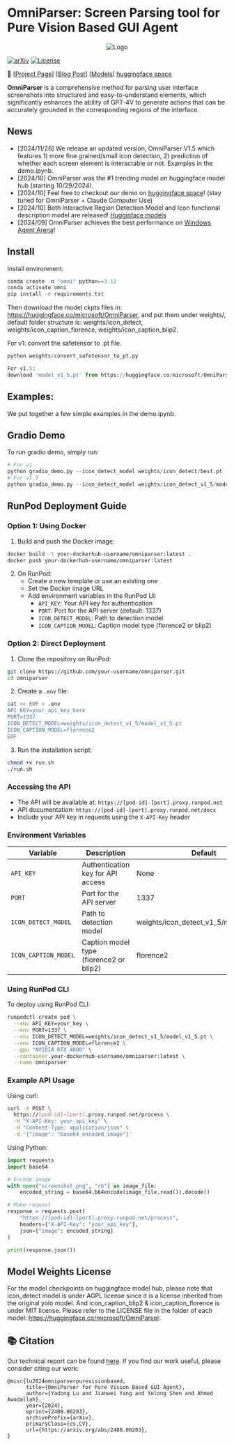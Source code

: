 # OmniParser: Screen Parsing tool for Pure Vision Based GUI Agent

<p align="center">
  <img src="imgs/logo.png" alt="Logo">
</p>

[![arXiv](https://img.shields.io/badge/Paper-green)](https://arxiv.org/abs/2408.00203)
[![License](https://img.shields.io/badge/License-MIT-yellow.svg)](https://opensource.org/licenses/MIT)

📢 [[Project Page](https://microsoft.github.io/OmniParser/)] [[Blog Post](https://www.microsoft.com/en-us/research/articles/omniparser-for-pure-vision-based-gui-agent/)] [[Models](https://huggingface.co/microsoft/OmniParser)] [huggingface space](https://huggingface.co/spaces/microsoft/OmniParser)

**OmniParser** is a comprehensive method for parsing user interface screenshots into structured and easy-to-understand elements, which significantly enhances the ability of GPT-4V to generate actions that can be accurately grounded in the corresponding regions of the interface. 

## News
- [2024/11/26] We release an updated version, OmniParser V1.5 which features 1) more fine grained/small icon detection, 2) prediction of whether each screen element is interactable or not. Examples in the demo.ipynb. 
- [2024/10] OmniParser was the #1 trending model on huggingface model hub (starting 10/29/2024). 
- [2024/10] Feel free to checkout our demo on [huggingface space](https://huggingface.co/spaces/microsoft/OmniParser)! (stay tuned for OmniParser + Claude Computer Use)
- [2024/10] Both Interactive Region Detection Model and Icon functional description model are released! [Hugginface models](https://huggingface.co/microsoft/OmniParser)
- [2024/09] OmniParser achieves the best performance on [Windows Agent Arena](https://microsoft.github.io/WindowsAgentArena/)! 

## Install 
Install environment:
```python
conda create -n "omni" python==3.12
conda activate omni
pip install -r requirements.txt
```

Then download the model ckpts files in: https://huggingface.co/microsoft/OmniParser, and put them under weights/, default folder structure is: weights/icon_detect, weights/icon_caption_florence, weights/icon_caption_blip2. 

For v1: 
convert the safetensor to .pt file. 
```python
python weights/convert_safetensor_to_pt.py

For v1.5: 
download 'model_v1_5.pt' from https://huggingface.co/microsoft/OmniParser/tree/main/icon_detect_v1_5, make a new dir: weights/icon_detect_v1_5, and put it inside the folder. No weight conversion is needed. 
```

## Examples:
We put together a few simple examples in the demo.ipynb. 

## Gradio Demo
To run gradio demo, simply run:
```python
# For v1
python gradio_demo.py --icon_detect_model weights/icon_detect/best.pt --icon_caption_model florence2
# For v1.5
python gradio_demo.py --icon_detect_model weights/icon_detect_v1_5/model_v1_5.pt --icon_caption_model florence2
```


## RunPod Deployment Guide

### Option 1: Using Docker

1. Build and push the Docker image:
```bash
docker build -t your-dockerhub-username/omniparser:latest .
docker push your-dockerhub-username/omniparser:latest
```

2. On RunPod:
   - Create a new template or use an existing one
   - Set the Docker image URL
   - Add environment variables in the RunPod UI:
     - `API_KEY`: Your API key for authentication
     - `PORT`: Port for the API server (default: 1337)
     - `ICON_DETECT_MODEL`: Path to detection model
     - `ICON_CAPTION_MODEL`: Caption model type (florence2 or blip2)

### Option 2: Direct Deployment

1. Clone the repository on RunPod:
```bash
git clone https://github.com/your-username/omniparser.git
cd omniparser
```

2. Create a `.env` file:
```bash
cat << EOF > .env
API_KEY=your_api_key_here
PORT=1337
ICON_DETECT_MODEL=weights/icon_detect_v1_5/model_v1_5.pt
ICON_CAPTION_MODEL=florence2
EOF
```

3. Run the installation script:
```bash
chmod +x run.sh
./run.sh
```

### Accessing the API

- The API will be available at: `https://[pod-id]-[port].proxy.runpod.net`
- API documentation: `https://[pod-id]-[port].proxy.runpod.net/docs`
- Include your API key in requests using the `X-API-Key` header

### Environment Variables

| Variable | Description | Default |
|----------|-------------|---------|
| `API_KEY` | Authentication key for API access | None |
| `PORT` | Port for the API server | 1337 |
| `ICON_DETECT_MODEL` | Path to detection model | weights/icon_detect_v1_5/model_v1_5.pt |
| `ICON_CAPTION_MODEL` | Caption model type (florence2 or blip2) | florence2 |

### Using RunPod CLI

To deploy using RunPod CLI:
```bash
runpodctl create pod \
  --env API_KEY=your_key \
  --env PORT=1337 \
  --env ICON_DETECT_MODEL=weights/icon_detect_v1_5/model_v1_5.pt \
  --env ICON_CAPTION_MODEL=florence2 \
  --gpu "NVIDIA RTX 4000" \
  --container your-dockerhub-username/omniparser:latest \
  --name omniparser
```

### Example API Usage

Using curl:
```bash
curl -X POST \
  https://[pod-id]-[port].proxy.runpod.net/process \
  -H "X-API-Key: your_api_key" \
  -H "Content-Type: application/json" \
  -d '{"image": "base64_encoded_image"}'
```

Using Python:
```python
import requests
import base64

# Encode image
with open("screenshot.png", "rb") as image_file:
    encoded_string = base64.b64encode(image_file.read()).decode()

# Make request
response = requests.post(
    "https://[pod-id]-[port].proxy.runpod.net/process",
    headers={"X-API-Key": "your_api_key"},
    json={"image": encoded_string}
)

print(response.json())
```


## Model Weights License
For the model checkpoints on huggingface model hub, please note that icon_detect model is under AGPL license since it is a license inherited from the original yolo model. And icon_caption_blip2 & icon_caption_florence is under MIT license. Please refer to the LICENSE file in the folder of each model: https://huggingface.co/microsoft/OmniParser.

## 📚 Citation
Our technical report can be found [here](https://arxiv.org/abs/2408.00203).
If you find our work useful, please consider citing our work:
```
@misc{lu2024omniparserpurevisionbased,
      title={OmniParser for Pure Vision Based GUI Agent}, 
      author={Yadong Lu and Jianwei Yang and Yelong Shen and Ahmed Awadallah},
      year={2024},
      eprint={2408.00203},
      archivePrefix={arXiv},
      primaryClass={cs.CV},
      url={https://arxiv.org/abs/2408.00203}, 
}
```